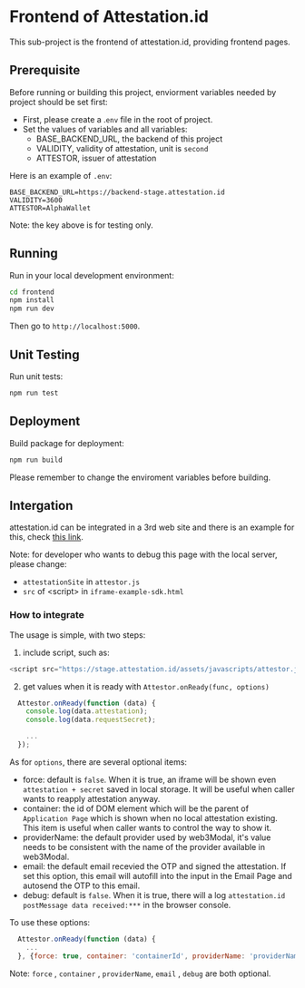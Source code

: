 # Frontend of Attestation.id

This sub-project is the frontend of attestation.id, providing frontend pages.

## Prerequisite

Before running or building this project, enviorment variables needed by project should be set first:

- First, please create a .`env` file in the root of project.
- Set the values of variables and all variables:
  - BASE_BACKEND_URL, the backend of this project
  - VALIDITY, validity of attestation, unit is `second`
  - ATTESTOR, issuer of attestation

Here is an example of `.env`:

```
BASE_BACKEND_URL=https://backend-stage.attestation.id
VALIDITY=3600
ATTESTOR=AlphaWallet
```

Note: the key above is for testing only.

## Running

Run in your local development environment:

```bash
cd frontend
npm install
npm run dev
```

Then go to `http://localhost:5000`.

## Unit Testing

Run unit tests:

```bash
npm run test
```

## Deployment

Build package for deployment:

```bash
npm run build
```

Please remember to change the enviroment variables before building.

## Intergation

attestation.id can be integrated in a 3rd web site and there is an example for this, check [this link](public/iframe-example-sdk.html).

Note: for developer who wants to debug this page with the local server, please change:

- `attestationSite` in `attestor.js`
- `src` of \<script\> in `iframe-example-sdk.html`

### How to integrate

The usage is simple, with two steps:

1. include script, such as:

```js
<script src="https://stage.attestation.id/assets/javascripts/attestor.js"></script>
```

2. get values when it is ready with `Attestor.onReady(func, options)`

```js
  Attestor.onReady(function (data) {
    console.log(data.attestation);
    console.log(data.requestSecret);

    ...
  });
```

As for `options`, there are several optional items:

- force: default is `false`. When it is true, an iframe will be shown even `attestation + secret` saved in local storage. It will be useful when caller wants to reapply attestation anyway.
- container: the id of DOM element which will be the parent of `Application Page` which is shown when no local attestation existing. This item is useful when caller wants to control the way to show it.
- providerName: the default provider used by web3Modal, it's value needs to be consistent with the name of the provider available in web3Modal.
- email: the default email recevied the OTP and signed the attestation. If set this option, this email will autofill into the input in the Email Page and autosend the OTP to this email.
- debug: default is `false`. When it is true, there will a log `attestation.id postMessage data received:***` in the browser console.

To use these options:

```js
  Attestor.onReady(function (data) {
    ...
  }, {force: true, container: 'containerId', providerName: 'providerName', email:'test@test.com', debug:true});
```

Note: `force` , `container` , `providerName`, `email` , `debug` are both optional.
